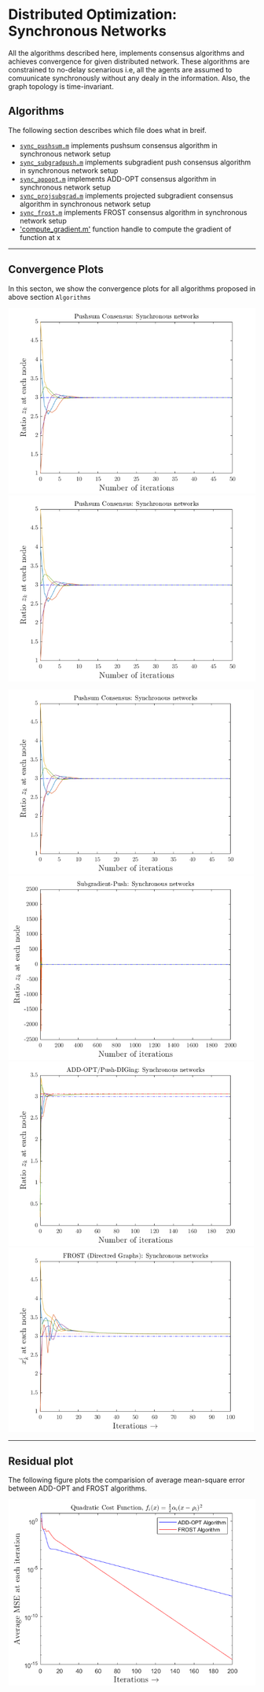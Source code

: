 # Distributed Optimization: Synchronous Networks

All the algorithms described here, implements consensus algorithms and achieves convergence for given distributed network.  These algorithms are constrained to no-delay scenarious i.e, all the agents are assumed to comuunicate synchronously without any dealy in the information.  Also, the graph topology is time-invariant.

## Algorithms

The following section describes which file does what in breif.

* [`sync_pushsum.m`](sync_pushsum.m) implements pushsum consensus algorithm in synchronous network setup
* [`sync_subgradpush.m`](sync_subgradpush.m) implements subgradient push consensus algorithm in synchronous network setup
* [`sync_appopt.m`](sync_appopt.m) implements ADD-OPT consensus algorithm in synchronous network setup
* [`sync_projsubgrad.m`](sync_projsubgrad.m) implements projected subgradient consensus algorithm in synchronous network setup
* [`sync_frost.m`](sync_frost.m) implements FROST consensus algorithm in synchronous network setup
* ['compute_gradient.m'](compute_gradient) function handle to compute the gradient of function at x


-------------------------------------------------------------------------------------------------------------------------------------------------------------------------
## Convergence Plots

In this secton, we show the convergence plots for all algorithms proposed in above section `Algorithms`

![pushsum](../assests/sync_plots/sync_pushsum.png "pushsum") ![subgradient](../assests/sync_plots/sync_pushsum.png "subgradientpush")
<!-- Push sum consensus -->
<p float="middle"">
  <img src="../assests/sync_plots/sync_pushsum.png" alt="network" width="500"/>
  <img src="../assests/sync_plots/sync_subgradpush.png" alt="network" width="500"/>
  <img src="../assests/sync_plots/sync_addopt.png" alt="network" width="500"/>
  <img src="../assests/sync_plots/sync_frost.png" alt="network" width="500"/>
</p>


-------------------------------------------------------------------------------------------------------------------------------------------------------------------------
## Residual plot

The following figure plots the comparision of average mean-square error between ADD-OPT and FROST algorithms.

<!-- Residual plot comparision between ADD-OPT and FROST -->
<p float="middle"">
  <img src="../assests/sync_plots/sync_avg_mse_comparision_addopt_frost.png" alt="network" width="600"/>
</p>